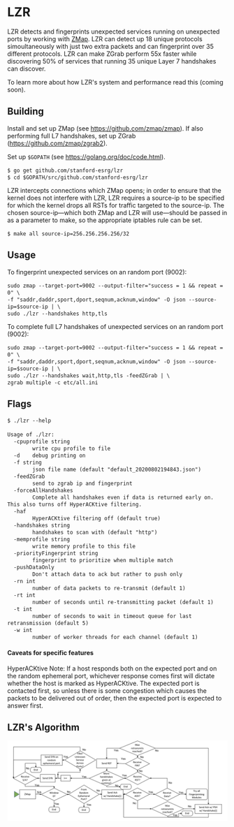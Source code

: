 LZR
=========

LZR detects and fingerprints unexpected services running on unexpected ports by working with [ZMap](https://github.com/zmap/zmap). LZR can detect up 18 unique protocols simoultaneously with just two extra packets and can fingerprint over 35 different protocols. LZR can make ZGrab perform 55x faster while discovering 50% of services that running 35 unique Layer 7 handshakes can discover.

To learn more about how LZR's system and performance read this (coming soon).

## Building

Install and set up ZMap (see https://github.com/zmap/zmap). If also performing full L7 handshakes, set up ZGrab (https://github.com/zmap/zgrab2).

Set up `$GOPATH` (see https://golang.org/doc/code.html).
```
$ go get github.com/stanford-esrg/lzr
$ cd $GOPATH/src/github.com/stanford-esrg/lzr
```

LZR intercepts connections which ZMap opens; in order to ensure that the kernel does not interfere with LZR, LZR requires a source-ip to be specified for which the kernel drops all RSTs for traffic targeted to the source-ip. The chosen source-ip&mdash;which both ZMap and LZR will use&mdash;should be passed in as a parameter to make, so the appropriate iptables rule can be set.
```
$ make all source-ip=256.256.256.256/32
```

## Usage

To fingerprint unexpected services on an random port (9002):

```
sudo zmap --target-port=9002 --output-filter="success = 1 && repeat = 0" \
-f "saddr,daddr,sport,dport,seqnum,acknum,window" -O json --source-ip=$source-ip | \
sudo ./lzr --handshakes http,tls
```

To complete full L7 handshakes of unexpected services on an random port (9002):

```
sudo zmap --target-port=9002 --output-filter="success = 1 && repeat = 0" \
-f "saddr,daddr,sport,dport,seqnum,acknum,window" -O json --source-ip=$source-ip | \
sudo ./lzr --handshakes wait,http,tls -feedZGrab | \
zgrab multiple -c etc/all.ini 
```

## Flags
```
$ ./lzr --help

Usage of ./lzr:
  -cpuprofile string
    	write cpu profile to file
  -d	debug printing on
  -f string
    	json file name (default "default_20200802194843.json")
  -feedZGrab
    	send to zgrab ip and fingerprint
  -forceAllHandshakes
    	Complete all handshakes even if data is returned early on. This also turns off HyperACKtive filtering.
  -haf
    	HyperACKtive filtering off (default true)
  -handshakes string
    	handshakes to scan with (default "http")
  -memprofile string
    	write memory profile to this file
  -priorityFingerprint string
    	fingerprint to prioritize when multiple match
  -pushDataOnly
    	Don't attach data to ack but rather to push only
  -rn int
    	number of data packets to re-transmit (default 1)
  -rt int
    	number of seconds until re-transmitting packet (default 1)
  -t int
    	number of seconds to wait in timeout queue for last retransmission (default 5)
  -w int
    	number of worker threads for each channel (default 1)
```

#### Caveats for specific features
HyperACKtive Note: If a host responds both on the expected port and on the random ephemeral port, whichever response comes first will dictate whether the host is marked as HyperACKtive. The expected port is contacted first, so unless there is some congestion which causes the packets to be delivered out of order, then the expected port is expected to answer first.  

## LZR's Algorithm

![](etc/LZRAlg.png)

